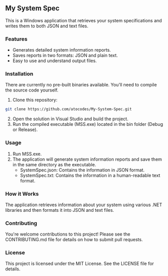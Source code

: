 ## My System Spec
This is a Windows application that retrieves your system specifications and writes them to both JSON and text files.

### Features
* Generates detailed system information reports.
* Saves reports in two formats: JSON and plain text.
* Easy to use and understand output files.

### Installation
There are currently no pre-built binaries available. You'll need to compile the source code yourself.

1. Clone this repository:

```Bash
git clone https://github.com/atocodes/My-System-Spec.git
```

2. Open the solution in Visual Studio and build the project.
3. Run the compiled executable (MSS.exe) located in the bin folder (Debug or Release).

### Usage
1. Run MSS.exe.
2. The application will generate system information reports and save them in the same directory as the executable.
    * SystemSpec.json: Contains the information in JSON format.
    * SystemSpec.txt: Contains the information in a human-readable text format.

### How it Works
The application retrieves information about your system using various .NET libraries and then formats it into JSON and text files.

### Contributing
You're welcome contributions to this project! Please see the CONTRIBUTING.md file for details on how to submit pull requests.

### License
This project is licensed under the MIT License. See the LICENSE file for details.